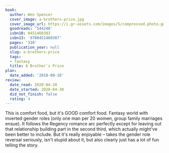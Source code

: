 ```yaml
---
book:
  author: Wen Spencer
  cover_image: a-brothers-price.jpg
  cover_image_url: https://i.gr-assets.com/images/S/compressed.photo.goodreads.com/books/1309211084l/544240._SY160_.jpg
  goodreads: '544240'
  isbn10: 0451460383
  isbn13: '9780451460387'
  pages: '310'
  publication_year: null
  slug: a-brothers-price
  tags:
  - fantasy
  title: A Brother's Price
plan:
  date_added: '2018-09-10'
review:
  date_read: 2020-04-30
  date_started: 2020-04-30
  did_not_finish: false
  rating: 4
---
```


This is comfort food, but it's GOOD comfort food. Fantasy world with inverted gender roles (only one man per 20 women, group family marriages ensue). It follows the Regency romance arc perfectly except for leaving out that relationship building part in the second third, which actually might've been better to include. But it's really enjoyable – takes the gender role reversal seriously, isn't stupid about it, but also clearly just has a lot of fun telling the story.
